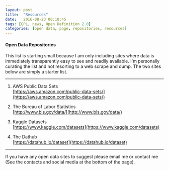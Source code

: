 ```yaml
---
layout: post
title:  "Resources"
date:   2016-08-23 00:10:45
tags: [GPL, news, Open Definition 2.0]
categories: [open data, page, repositories, resources]
---
```


#### Open Data Repositories

This list is starting small because I am only including sites where data is immediately transparently easy to see and readily available. I'm personally curating the list and not resorting to a web scrape and dump. The two sites below are simply a starter list.  

---  


1. AWS Public Data Sets  
  [https://aws.amazon.com/public-data-sets/](https://aws.amazon.com/public-data-sets/)  

2. The Bureau of Labor Statistics  
  [http://www.bls.gov/data/](http://www.bls.gov/data/)  

3. Kaggle Datasets  
  [https://www.kaggle.com/datasets](https://www.kaggle.com/datasets)

4. The Dathub  
  [https://datahub.io/dataset](https://datahub.io/dataset)

---  
If you have any open data sites to suggest please email me or contact me (See the contacts and social media at the bottom of the page).
